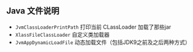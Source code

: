 ## Java 文件说明
* `JvmClassLoaderPrintPath` 打印当前 CLassLoader 加载了那些jar
* `XlassFileClassLoader` 自定义类加载器
* `JvmAppDynamicLoadFile` 动态加载文件（包括JDK9之前及之后两种方式）
